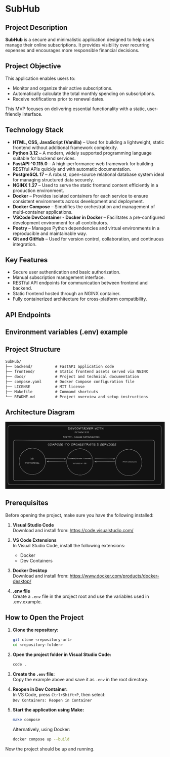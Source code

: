 # SubHub

## Project Description

**SubHub** is a secure and minimalistic application designed to help users manage their online subscriptions. It provides visibility over recurring expenses and encourages more responsible financial decisions.

## Project Objective

This application enables users to:
- Monitor and organize their active subscriptions.
- Automatically calculate the total monthly spending on subscriptions.
- Receive notifications prior to renewal dates.

This MVP focuses on delivering essential functionality with a static, user-friendly interface.

## Technology Stack

- **HTML, CSS, JavaScript (Vanilla)** – Used for building a lightweight, static frontend without additional framework complexity.
- **Python 3.12** – A modern, widely supported programming language suitable for backend services.
- **FastAPI ^0.115.0** – A high-performance web framework for building RESTful APIs quickly and with automatic documentation.
- **PostgreSQL 17** – A robust, open-source relational database system ideal for managing structured data securely.
- **NGINX 1.27** – Used to serve the static frontend content efficiently in a production environment.
- **Docker** – Provides isolated containers for each service to ensure consistent environments across development and deployment.
- **Docker Compose** – Simplifies the orchestration and management of multi-container applications.
- **VSCode DevContainer - Docker in Docker** – Facilitates a pre-configured development environment for all contributors.
- **Poetry** – Manages Python dependencies and virtual environments in a reproducible and maintainable way.
- **Git and GitHub** – Used for version control, collaboration, and continuous integration.

## Key Features

- Secure user authentication and basic authorization.
- Manual subscription management interface.
- RESTful API endpoints for communication between frontend and backend.
- Static frontend hosted through an NGINX container.
- Fully containerized architecture for cross-platform compatibility.

## API Endpoints

## Environment variables (.env) example

## Project Structure
```
SubHub/
├── backend/          # FastAPI application code
├── frontend/         # Static frontend assets served via NGINX
├── docs/             # Project and technical documentation
├── compose.yaml      # Docker Compose configuration file
├── LICENSE           # MIT license
├── Makefile          # Command shortcuts
└── README.md         # Project overview and setup instructions
```

## Architecture Diagram

![Architecture diagram](docs\architecture-diagram.png)

## Prerequisites

Before opening the project, make sure you have the following installed:

1. **Visual Studio Code**  
   Download and install from: https://code.visualstudio.com/

2. **VS Code Extensions**  
   In Visual Studio Code, install the following extensions:
   - Docker
   - Dev Containers

3. **Docker Desktop**  
   Download and install from: https://www.docker.com/products/docker-desktop/

4. **.env file**  
   Create a `.env` file in the project root and use the variables used in .env.example.

## How to Open the Project

1. **Clone the repository:**
   ```bash
   git clone <repository-url>
   cd <repository-folder>
   ```

2. **Open the project folder in Visual Studio Code:**
   ```bash
   code .
   ```
   
3. **Create the `.env` file:**  
   Copy the example above and save it as `.env` in the root directory.

4. **Reopen in Dev Container:**  
   In VS Code, press `Ctrl+Shift+P`, then select:  
   `Dev Containers: Reopen in Container`

5. **Start the application using Make:**
   ```bash
   make compose
   ```

   Alternatively, using Docker:
   ```bash
   docker compose up --build
   ```

Now the project should be up and running.
